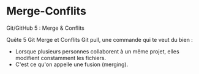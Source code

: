 # Merge-Conflits
Git/GitHub 5 : Merge &amp; Conflits

Quête 5 Git Merge et Conflits Git pull, une commande qui te veut du bien :
- Lorsque plusieurs personnes collaborent à un même projet, elles modifient constamment les fichiers.
- C'est ce qu'on appelle une fusion (merging).
